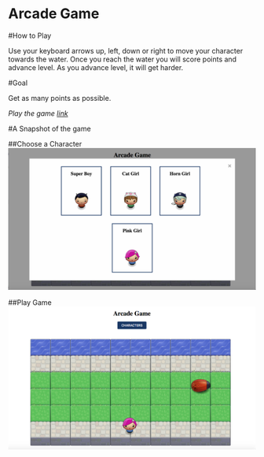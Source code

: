 Arcade Game
===============================

#How to Play

Use your keyboard arrows up, left, down or right to move your character towards the water. Once you reach the water you will score points and advance level. As you advance level, it will get harder.

#Goal

Get as many points as possible.

*Play the game [link](https://lmedinatriana.github.io/Classic-Arcade-Game/)*


#A Snapshot of the game

##Choose a Character
![Alt text](images/choose-character.png)

##Play Game
![Alt text](images/play-game.png)